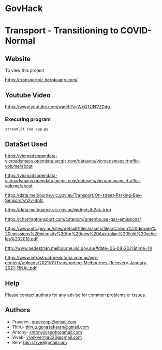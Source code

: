 # GovHack
# Transport - Transitioning to COVID-Normal

## Website

To view this project 

https://transportvic.herokuapp.com/


## Youtube Video
https://www.youtube.com/watch?v=WxQTUNVZDdg


### Executing program
```
streamlit run app.py
```
## DataSet Used
https://vicroadsopendata-vicroadsmaps.opendata.arcgis.com/datasets/vicroadsmaps::traffic-volume/about

https://vicroadsopendata-vicroadsmaps.opendata.arcgis.com/datasets/vicroadsmaps::traffic-volume/about

https://data.melbourne.vic.gov.au/Transport/On-street-Parking-Bay-Sensors/vh2v-4nfs

https://data.melbourne.vic.gov.au/widgets/b2ak-trbp

https://chartingtransport.com/category/greenhouse-gas-emissions/

https://www.ntc.gov.au/sites/default/files/assets/files/Carbon%20dioxide%20emissions%20intensity%20for%20new%20Australian%20light%20vehicles%202018.pdf

http://www.pedestrian.melbourne.vic.gov.au/#date=06-08-2021&time=10

https://www.infrastructurevictoria.com.au/wp-content/uploads/2021/01/Transporting-Melbournes-Recovery-January-2021-FINAL.pdf

## Help

Please contact authors for
any advise for common problems or issues.


## Authors

* Praveen- praveenpl@gmail.com
* Thiru- thiruu.gunasekaran@gmail.com
* Antony- antonyjjoseph@gmail.com
* Vivek- vivekverma326@gmail.com
* Ben- ben.j.frye@gmail.com
